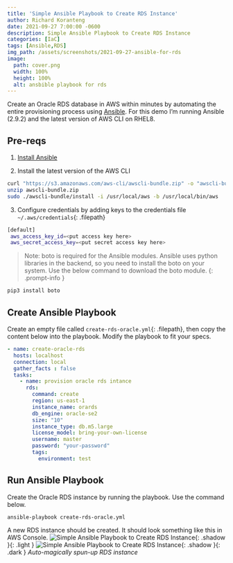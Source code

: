 ```yaml
---
title: 'Simple Ansible Playbook to Create RDS Instance'
author: Richard Koranteng
date: 2021-09-27 7:00:00 -0600
description: Simple Ansible Playbook to Create RDS Instance
categories: [IaC]
tags: [Ansible,RDS]
img_path: /assets/screenshots/2021-09-27-ansible-for-rds
image:
  path: cover.png
  width: 100%
  height: 100%
  alt: ansbible playbook for rds
---
```


Create an Oracle RDS database in AWS within minutes by automating the entire provisioning process using [Ansible](https://www.ansible.com/).
For this demo I’m running Ansible (2.9.2) and the latest version of AWS CLI on RHEL8.

## Pre-reqs
1. [Install Ansible](https://docs.ansible.com/ansible/latest/installation_guide/intro_installation.html)

2. Install the latest version of the AWS CLI
```bash
curl "https://s3.amazonaws.com/aws-cli/awscli-bundle.zip" -o "awscli-bundle.zip"
unzip awscli-bundle.zip
sudo ./awscli-bundle/install -i /usr/local/aws -b /usr/local/bin/aws
```

3. Configure credentials by adding keys to the credentials file `~/.aws/credentials`{: .filepath}
```bash
[default]
 aws_access_key_id=<put access key here>
 aws_secret_access_key=<put secret access key here>
```

> Note: boto is required for the Ansible modules. Ansible uses python libraries in the backend, so you need to install the boto on your system. Use the below command to download the boto module.
{: .prompt-info }

```bash
pip3 install boto
```

## Create Ansible Playbook
Create an empty file called `create-rds-oracle.yml`{: .filepath}, then copy the content below into the playbook. Modify the playbook to fit your specs.
```yml
- name: create-oracle-rds
  hosts: localhost
  connection: local
  gather_facts : false
  tasks:
    - name: provision oracle rds intance
      rds:
        command: create
        region: us-east-1
        instance_name: orards
        db_engine: oracle-se2
        size: "10"
        instance_type: db.m5.large
        license_model: bring-your-own-license
        username: master
        password: "your-password"
        tags:
          environment: test
```

## Run Ansible Playbook
Create the Oracle RDS instance by running the playbook. Use the command below.
```bash
ansible-playbook create-rds-oracle.yml
```

A new RDS instance should be created. It should look something like this in AWS Console.
![Simple Ansible Playbook to Create RDS Instance](ansible-create-rds.png){: .shadow }{: .light }
![Simple Ansible Playbook to Create RDS Instance](ansible-create-rds.png){: .shadow }{: .dark }
_Auto-magically spun-up RDS instance_
